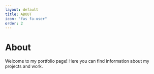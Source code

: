 ```yaml
---
layout: default
title: ABOUT
icon: "fas fa-user"
order: 2
---
```


# About

Welcome to my portfolio page! Here you can find information about my projects and work.
